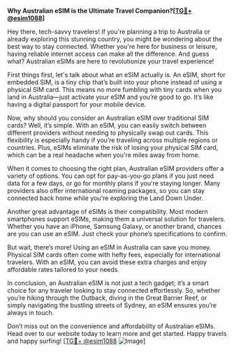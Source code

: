 **Why Australian eSIM is the Ultimate Travel Companion?[[TG💪+ @esim1088](https://t.me/s/esim1088)]**

Hey there, tech-savvy travelers! If you're planning a trip to Australia or already exploring this stunning country, you might be wondering about the best way to stay connected. Whether you're here for business or leisure, having reliable internet access can make all the difference. And guess what? Australian eSIMs are here to revolutionize your travel experience!

First things first, let's talk about what an eSIM actually is. An eSIM, short for embedded SIM, is a tiny chip that’s built into your phone instead of using a physical SIM card. This means no more fumbling with tiny cards when you land in Australia—just activate your eSIM and you’re good to go. It’s like having a digital passport for your mobile device.

Now, why should you consider an Australian eSIM over traditional SIM cards? Well, it’s simple. With an eSIM, you can easily switch between different providers without needing to physically swap out cards. This flexibility is especially handy if you’re traveling across multiple regions or countries. Plus, eSIMs eliminate the risk of losing your physical SIM card, which can be a real headache when you're miles away from home.

When it comes to choosing the right plan, Australian eSIM providers offer a variety of options. You can opt for pay-as-you-go plans if you just need data for a few days, or go for monthly plans if you're staying longer. Many providers also offer international roaming packages, so you can stay connected back home while you're exploring the Land Down Under.

Another great advantage of eSIMs is their compatibility. Most modern smartphones support eSIMs, making them a universal solution for travelers. Whether you have an iPhone, Samsung Galaxy, or another brand, chances are you can use an eSIM. Just check your phone’s specifications to confirm.

But wait, there’s more! Using an eSIM in Australia can save you money. Physical SIM cards often come with hefty fees, especially for international travelers. With an eSIM, you can avoid these extra charges and enjoy affordable rates tailored to your needs.

In conclusion, an Australian eSIM is not just a tech gadget; it’s a smart choice for any traveler looking to stay connected effortlessly. So, whether you’re hiking through the Outback, diving in the Great Barrier Reef, or simply navigating the bustling streets of Sydney, an eSIM ensures you’re always in touch.

Don’t miss out on the convenience and affordability of Australian eSIMs. Head over to our website today to learn more and get started. Happy travels and happy surfing! [[TG💪+ @esim1088](https://t.me/s/esim1088) ![Image](https://i.postimg.cc/Y0z9fWf4/image.png)]